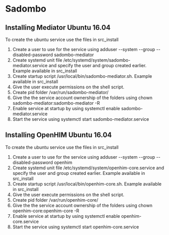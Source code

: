 # Sadombo

## Installing Mediator Ubuntu 16.04
To create the ubuntu service use the files in src_install

1. Create a user to use for the service using adduser --system --group --disabled-password sadombo-mediator
2. Create systemd unit file /etc/systemd/system/sadombo-mediator.service and specify the user and group created earlier. Example available in src_install
2. Create startup script /usr/local/bin/sadombo-mediator.sh. Example available in src_install
2. Give the user execute permissions on the shell script.
2. Create pid folder /var/run/sadombo-mediator/
2. Give the the service account ownership of the folders using chown sadombo-mediator:sadombo-mediator -R
2. Enable service at startup by using systemctl enable sadombo-mediator.service
2. Start the service using systemctl start sadombo-mediator.service

## Installing OpenHIM Ubuntu 16.04
To create the ubuntu service use the files in src_install

1. Create a user to use for the service using adduser --system --group --disabled-password openhim
2. Create systemd unit file /etc/systemd/system/openhim-core.service and specify the user and group created earlier. Example available in src_install
2. Create startup script /usr/local/bin/openhim-core.sh. Example available in src_install
2. Give the user execute permissions on the shell script.
2. Create pid folder /var/run/openhim-core/
2. Give the the service account ownership of the folders using chown openhim-core:openhim-core -R
2. Enable service at startup by using systemctl enable openhim-core.service
2. Start the service using systemctl start openhim-core.service
